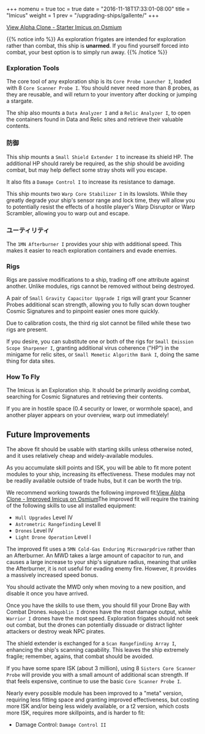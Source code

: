 +++
nomenu = true
toc = true
date = "2016-11-18T17:33:01-08:00"
title = "Imicus"
weight = 1
prev = "/upgrading-ships/gallente/"
+++

<object type="image/svg+xml" data="https://o.smium.org/api/convert/118510/svg/118510-alpha-clone---starter-imicus.svg?privatetoken=1957593063555596288"><a href="https://o.smium.org/loadout/private/118510/1957593063555596288">View Alpha Clone - Starter Imicus on Osmium</a></object>

{{% notice info %}}
As exploration frigates are intended for exploration rather than combat, this ship is **unarmed**. If you find yourself forced into combat, your best option is to simply run away.
{{% /notice %}}

### Exploration Tools

The core tool of any exploration ship is its `Core Probe Launcher I`,
loaded with 8 `Core Scanner Probe I`. You should never need more than 8 probes,
as they are reusable, and will return to your inventory after docking or jumping a stargate.

The ship also mounts a `Data Analyzer I` and a `Relic Analyzer I`, to open the
containers found in Data and Relic sites and retrieve their valuable contents.

### 防御

This ship mounts a `Small Shield Extender I` to increase its shield HP. The additional HP should rarely be required, as the ship should be avoiding combat,
but may help deflect some stray shots will you escape.

It also fits a `Damage Control I` to increase its resistance to damage.

This ship mounts two `Warp Core Stabilizer I` in its lowslots. While they greatly
degrade your ship's sensor range and lock time, they will allow you to potentially
resist the effects of a hostile player's Warp Disruptor or Warp Scrambler, allowing
you to warp out and escape.

### ユーティリティ

The `1MN Afterburner I` provides your ship with additional speed. This makes it easier to
reach exploration containers and evade enemies.

### Rigs

Rigs are passive modifications to a ship, trading off one attribute against another.
Unlike modules, rigs cannot be removed without being destroyed.

A pair of `Small Gravity Capacitor Upgrade I` rigs will grant your Scanner Probes
additional scan strength, allowing you to fully scan down tougher Cosmic Signatures
and to pinpoint easier ones more quickly.

Due to calibration costs, the third rig slot cannot be filled while these two rigs are present.

If you desire, you can substitute one or both of the rigs for `Small Emission Scope Sharpener I`,
granting additional virus coherence ("HP") in the minigame for relic sites,
or `Small Memetic Algorithm Bank I`, doing the same thing for data sites.

### How To Fly

The Imicus is an Exploration ship. It should be primarily avoiding combat,
searching for Cosmic Signatures and retrieving their contents.

If you are in hostile space (0.4 security or lower, or wormhole space),
and another player appears on your overview, warp out immediately!

## Future Improvements

The above fit should be usable with starting skills unless otherwise noted,
and it uses relatively cheap and widely-available modules.

As you accumulate skill points and ISK, you will be able to fit more potent
modules to your ship, increasing its effectiveness. These modules may not be
readily available outside of trade hubs, but it can be worth the trip.

We recommend working towards the following improved fit:<object type="image/svg+xml" data="https://o.smium.org/api/convert/118511/svg/118511-alpha-clone---improved-imicus.svg?privatetoken=3747071537958617088"><a href="https://o.smium.org/loadout/private/118511/3747071537958617088">View Alpha Clone - Improved Imicus on Osmium</a></object>The improved fit will require the training of the following skills to use all installed equipment:

* `Hull Upgrades` Level IV
* `Astrometric Rangefinding` Level II
* `Drones` Level IV
* `Light Drone Operation` Level I

The improved fit uses a `5MN Cold-Gas Enduring Microwarpdrive` rather than an Afterburner. An MWD takes a large amount of capacitor to run,
and causes a large increase to your ship's signature radius,
meaning that unlike the Afterburner, it is not useful for evading enemy fire. However, it provides a massively increased speed bonus.

You should activate the MWD only when moving to a new position,
and disable it once you have arrived.

Once you have the skills to use them, you should fill your Drone Bay with Combat Drones. `Hobgoblin I` drones have the most damage output, while `Warrior I` drones have the most speed. Exploration frigates should not seek out combat, but the drones can potentially
dissuade or distract lighter attackers or destroy weak NPC pirates.

The shield extender is exchanged for a `Scan Rangefinding Array I`,
enhancing the ship's scanning capability. This leaves the ship extremely fragile;
remember, agains, that combat should be avoided.

If you have some spare ISK (about 3 million), using 8 `Sisters Core Scanner Probe` will provide you
with a small amount of additional scan strength. If that feels expensive,
continue to use the basic `Core Scanner Probe I`.

Nearly every possible module has been improved to a "meta" version, requiring less fitting space
and granting improved effectiveness, but costing more ISK and/or being less widely available,
or a t2 version, which costs more ISK, requires more skillpoints, and is harder to fit:

* Damage Control: `Damage Control II`
